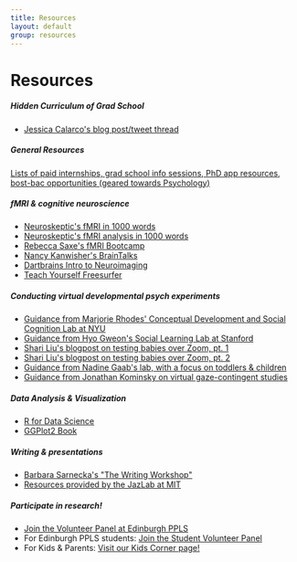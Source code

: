 ```yaml
---
title: Resources
layout: default
group: resources
---
```


# Resources

##### Hidden Curriculum of Grad School
  * [Jessica Calarco's blog post/tweet thread](https://scatter.wordpress.com/2018/07/24/guest-post-grad-schools-hidden-curriculum/)
  
##### General Resources
  [Lists of paid internships, grad school info sessions, PhD app resources, bost-bac opportunities (geared towards Psychology)](https://www.psychresearchlist.com/)
  
##### fMRI & cognitive neuroscience
  * [Neuroskeptic's fMRI in 1000 words](http://neuroskeptic.blogspot.com/2010/05/fmri-in-1000-words.html)
  * [Neuroskeptic's fMRI analysis in 1000 words](https://www.discovermagazine.com/mind/fmri-analysis-in-1000-words#.UTOnFzdjp9U)
  * [Rebecca Saxe's fMRI Bootcamp](https://cbmm.mit.edu/fmri-bootcamp)
  * [Nancy Kanwisher's BrainTalks](http://nancysbraintalks.mit.edu/)
  * [Dartbrains Intro to Neuroimaging](https://dartbrains.org/content/Intro_to_Neuroimaging.html)
  * [Teach Yourself Freesurfer](  https://surfer.nmr.mgh.harvard.edu/fswiki/TeachYourselfFreeSurfer)

##### Conducting virtual developmental psych experiments
  * [Guidance from Marjorie Rhodes' Conceptual Development and Social Cognition Lab at NYU](http://discoveriesonline.org/)
  * [Guidance from Hyo Gweon's Social Learning Lab at Stanford](http://sll.stanford.edu/docs/Webinar_materials_v2.pdf)
  * [Shari Liu's blogpost on testing babies over Zoom, pt. 1](https://medium.com/@shariliued/testing-babies-online-over-zoom-part-1-745e5246b0af)
  * [Shari Liu's blogpost on testing babies over Zoom, pt. 2](https://medium.com/@shariliued/testing-babies-online-over-zoom-part-2-57ea880a6961)
  * [Guidance from Nadine Gaab's lab, with a focus on toddlers & children](https://osf.io/wg4ef/)
  * [Guidance from Jonathan Kominsky on virtual gaze-contingent studies](https://docs.google.com/document/d/1OTv7Ys9nrnZaYMCOlk7tm_q_k5jVEOOAsrYEWUUqwyY/edit)

##### Data Analysis & Visualization
  * [R for Data Science](https://r4ds.had.co.nz/)
  * [GGPlot2 Book](https://ggplot2-book.org/)
  
##### Writing & presentations
  * [Barbara Sarnecka's "The Writing Workshop"](https://sites.google.com/uci.edu/sarneckalab/book?authuser=0)
  * [Resources provided by the JazLab at MIT](https://jazlab.org/writing/)
  
##### Participate in research! 
  * [Join the Volunteer Panel at Edinburgh PPLS](https://volunteer.ppls.ed.ac.uk/)
  * For Edinburgh PPLS students: [Join the Student Volunteer Panel](https://universityofedinburgh-ppls.sona-systems.com/Default.aspx?ReturnUrl=%252f)
  * For Kids & Parents: [Visit our Kids Corner page!](https://hilaryrichardson.github.io/kidscorner/)
